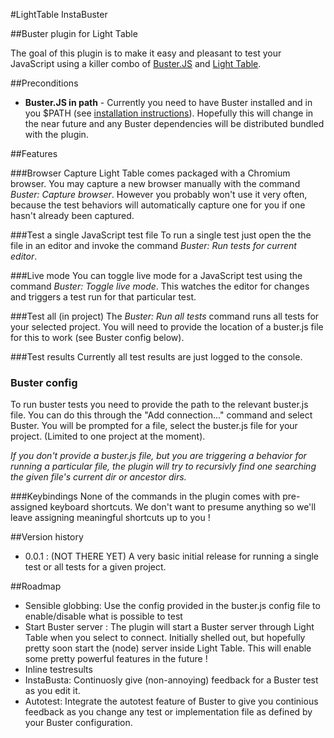 #LightTable InstaBuster

##Buster plugin for Light Table

The goal of this plugin is to make it easy and pleasant to test your JavaScript using a killer combo of [Buster.JS](http://www.busterjs.org)  and [Light Table](http://www.lighttable.com).


##Preconditions
* __Buster.JS in path__ - Currently you need to have Buster installed and in you $PATH (see [installation instructions](http://docs.busterjs.org/en/latest/getting-started/)). Hopefully this will change in the near future and any Buster dependencies will be distributed bundled with the plugin.



##Features

###Browser Capture
Light Table comes packaged with a Chromium browser. You may capture a new browser manually with the command _Buster: Capture browser_. However you probably won't use it very often, because the test behaviors will automatically capture one for you if one hasn't already been captured.

###Test a single JavaScript test file
To run a single test just open the the file in an editor and invoke the command _Buster: Run tests for current editor_.

###Live mode
You can toggle live mode for a JavaScript test using the command _Buster: Toggle live mode_. This watches the editor for changes and triggers a test run for that particular test.

###Test all (in project)
The _Buster: Run all tests_ command runs all tests for your selected project. You will need to provide the location of a buster.js file for this to work (see Buster config below).

###Test results
Currently all test results are just logged to the console.

### Buster config
To run buster tests you need to provide the path to the relevant buster.js file. You can do this through the "Add connection..." command and select Buster. You will be prompted for a file, select the buster.js file for your project. (Limited to one project at the moment).

_If you don't provide a buster.js file, but you are triggering a behavior for running a particular file, the plugin will try to recursivly find one searching the given file's current dir or ancestor dirs._


###Keybindings
None of the commands in the plugin comes with pre-assigned keyboard shortcuts. We don't want to presume anything so we'll leave assigning meaningful shortcuts up to you !


##Version history
* 0.0.1 : (NOT THERE YET) A very basic initial release for running a single test or all tests for a given project.

##Roadmap
* Sensible globbing: Use the config provided in the buster.js config file to enable/disable what is possible to test
* Start Buster server : The plugin will start a Buster server through Light Table when you select to connect. Initially shelled out, but hopefully pretty soon start the (node) server inside  Light Table. This will enable some pretty powerful features in the future !
* Inline testresults
* InstaBusta: Continuosly give (non-annoying) feedback for a Buster test as you edit it.
* Autotest: Integrate the autotest feature of Buster to give you continious feedback as you change any test or implementation file as defined by your Buster configuration.

